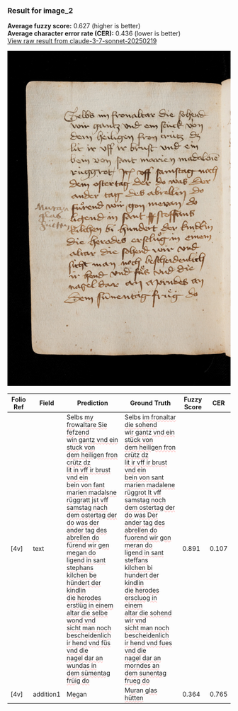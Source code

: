 ### Result for image_2
**Average fuzzy score:** 0.627 (higher is better)<br>**Average character error rate (CER):** 0.436 (lower is better)<br>[View raw result from claude-3-7-sonnet-20250219](https://github.com/RISE-UNIBAS/humanities_data_benchmark/blob/main/results/2025-10-21/T0274/request_T0274_image_2.json)

<img src="https://github.com/RISE-UNIBAS/humanities_data_benchmark/blob/main/benchmarks/medieval_manuscripts/images/image_2.jpg?raw=true" alt="image_2" width="800px">

<style>
.diff { text-decoration: underline; text-decoration-color: #ffcccc; text-decoration-style: wavy; }
</style>

| Folio Ref | Field | Prediction | Ground Truth | Fuzzy Score | CER |
|-----------|-------|------------|--------------|-------------|-----|
| [4v] | text | Selbs <span class="diff">my fro</span>w<span class="diff">altare Sie fef</span>z<span class="diff">end<br></span>w<span class="diff">in gantz vnd ein stuc</span>k<span class="diff"> von<br>dem heiligen fron crütz dz<br>lit in vff ir brust vnd ein<br>bein von fant marien madalsne<br>rüggratt jst vff samstag nach<br>dem ostertag der do</span> w<span class="diff">as der<br>ander tag des abrellen do<br>fürend wir gen megan do<br>ligend in sant stephans<br>kilchen be hündert der kindlin<br>die herodes erstlüg in einem<br>altar die selbe wond vnd<br>sicht man noch bescheidenlich<br>ir hend vnd füs vnd die<br>nagel dar an wundas in<br>dem sümentag früig do</span> | Selbs <span class="diff">im fronaltar die sohend<br> </span>w<span class="diff">ir gant</span>z<span class="diff"> vnd ein stück von<br> dem heiligen fron crütz dz<br> lit ir vff ir brust vnd ein<br> bein von sant marien madalene<br> rüggrot It vff samstag noch<br> dem ostertag der do </span>w<span class="diff">as Der<br> ander tag des abrellen do<br> fuorend wir gon meran do<br> ligend in sant steffans<br> </span>k<span class="diff">ilchen bi hundert der kindlin<br> die herodes erscluog in einem<br> altar die sohend</span> w<span class="diff">ir vnd<br> sicht man noch bescheidenlich<br> ir hend vnd fues vnd die<br> nagel dar an morndes an<br> dem sunentag frueg do</span> | 0.891 | 0.107 |
| [4v] | addition1 | M<span class="diff">eg</span>an | M<span class="diff">ur</span>an<span class="diff"> glas hütten</span> | 0.364 | 0.765 |
